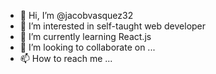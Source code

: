 - 👋 Hi, I’m @jacobvasquez32
- 👀 I’m interested in self-taught web developer
- 🌱 I’m currently learning React.js
- 💞️ I’m looking to collaborate on ...
- 📫 How to reach me ...

<!---
jacobvasquez32/jacobvasquez32 is a ✨ special ✨ repository because its `README.md` (this file) appears on your GitHub profile.
You can click the Preview link to take a look at your changes.
--->
